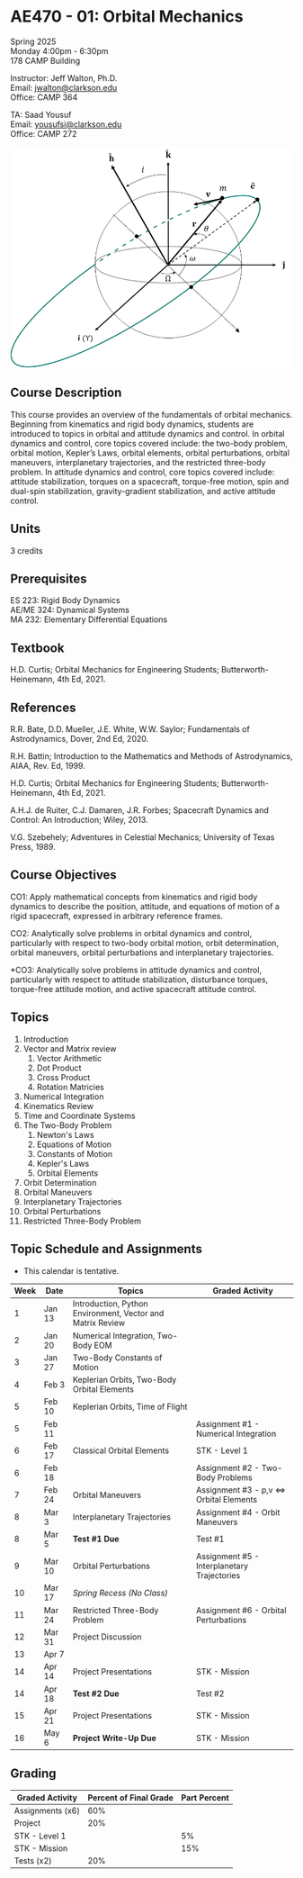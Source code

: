 
# AE470 - 01: Orbital Mechanics

Spring 2025  
Monday 4:00pm - 6:30pm  
178 CAMP Building  

Instructor: Jeff Walton, Ph.D.  
Email: <jwalton@clarkson.edu>  
Office: CAMP 364  

TA: Saad Yousuf  
Email: <yousufsi@clarkson.edu>  
Office: CAMP 272  


![AE470](images/COE.png)

## Course Description

This course provides an overview of the fundamentals of orbital mechanics. Beginning from kinematics and rigid body dynamics, students are introduced to topics in orbital and attitude dynamics and control. In orbital dynamics and control, core topics covered include: the two-body problem, orbital motion, Kepler’s Laws, orbital elements, orbital perturbations, orbital maneuvers, interplanetary trajectories, and the restricted three-body problem. In attitude dynamics and control, core topics covered include: attitude stabilization, torques on a spacecraft, torque-free motion, spin and dual-spin stabilization, gravity-gradient stabilization, and active attitude control.

## Units

3 credits

## Prerequisites

ES 223: Rigid Body Dynamics  
AE/ME 324: Dynamical Systems  
MA 232: Elementary Differential Equations  

## Textbook

H.D. Curtis; Orbital Mechanics for Engineering Students; Butterworth-Heinemann, 4th Ed, 2021.

## References

   R.R. Bate, D.D. Mueller, J.E. White, W.W. Saylor; Fundamentals of Astrodynamics, Dover, 2nd Ed, 2020.  

   R.H. Battin; Introduction to the Mathematics and Methods of Astrodynamics, AIAA, Rev. Ed, 1999.  

   H.D. Curtis; Orbital Mechanics for Engineering Students; Butterworth-Heinemann, 4th Ed, 2021.

   A.H.J. de Ruiter, C.J. Damaren, J.R. Forbes; Spacecraft Dynamics and Control: An Introduction; Wiley, 2013.

   V.G. Szebehely; Adventures in Celestial Mechanics; University of Texas Press, 1989.  

## Course Objectives

   CO1: Apply mathematical concepts from kinematics and rigid body dynamics to describe the position, attitude, and equations of motion of a rigid spacecraft, expressed in arbitrary reference frames.  

   CO2: Analytically solve problems in orbital dynamics and control, particularly with respect to two-body orbital motion, orbit determination, orbital maneuvers, orbital perturbations and interplanetary trajectories.  

   *CO3: Analytically solve problems in attitude dynamics and control, particularly with respect to attitude stabilization, disturbance torques, torque-free attitude motion, and active spacecraft attitude control.  

## Topics

1. Introduction
2. Vector and Matrix review
   1. Vector Arithmetic
   2. Dot Product
   3. Cross Product
   4. Rotation Matricies
3. Numerical Integration
4. Kinematics Review
5. Time and Coordinate Systems
6. The Two-Body Problem
   1. Newton's Laws
   2. Equations of Motion
   3. Constants of Motion
   4. Kepler's Laws
   5. Orbital Elements
7. Orbit Determination
8. Orbital Maneuvers
9. Interplanetary Trajectories
10. Orbital Perturbations
11. Restricted Three-Body Problem

## Topic Schedule and Assignments

* This calendar is tentative.

| Week  | Date | Topics | Graded Activity |
| ----- | ---- | ------ | ----------- |
| 1  | Jan 13 | Introduction, Python Environment, Vector and Matrix Review |  |
| 2  | Jan 20 | Numerical Integration, Two-Body EOM |  |
| 3  | Jan 27 | Two-Body Constants of Motion |  |
| 4  | Feb 3 | Keplerian Orbits, Two-Body Orbital Elements |  |
| 5  | Feb 10 | Keplerian Orbits, Time of Flight |  |
| 5  | Feb 11 |  | Assignment #1 - Numerical Integration |
| 6  | Feb 17 | Classical Orbital Elements | STK - Level 1 |
| 6  | Feb 18 |  | Assignment #2 - Two-Body Problems |
| 7  | Feb 24 | Orbital Maneuvers | Assignment #3 - p,v <=> Orbital Elements |
| 8  | Mar 3 | Interplanetary Trajectories | Assignment #4 - Orbit Maneuvers |
| 8  | Mar 5 | **Test #1 Due** | Test #1 |
| 9  | Mar 10 | Orbital Perturbations | Assignment #5 - Interplanetary Trajectories |
| 10  | Mar 17 | *Spring Recess (No Class)* |  |
| 11  | Mar 24 | Restricted Three-Body Problem | Assignment #6 - Orbital Perturbations |
| 12  | Mar 31 | Project Discussion  |  |
| 13  | Apr 7 |  |  |
| 14  | Apr 14 | Project Presentations | STK - Mission |
| 14  | Apr 18 | **Test #2 Due** | Test #2 |
| 15  | Apr 21 | Project Presentations | STK - Mission |
| 16  | May 6 | **Project Write-Up Due** | STK - Mission |


## Grading

| Graded Activity | Percent of Final Grade | Part Percent |
| --------------- | ---------------------- | ------------ |
| Assignments (x6) | 60% |  |
| Project | 20% |  |
| STK - Level 1 |  | 5% |
| STK - Mission |  | 15% |
| Tests (x2) | 20% |  |

